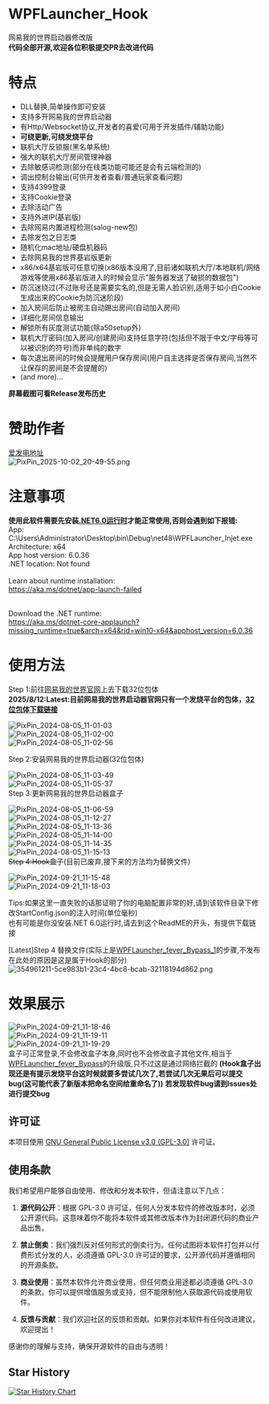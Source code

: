 # WPFLauncher_Hook

网易我的世界启动器修改版<br />
**代码全部开源,欢迎各位积极提交PR去改进代码**
# 特点
 - DLL替换,简单操作即可安装
 - 支持多开网易我的世界启动器
 - 有Http/Websocket协议,开发者的喜爱(可用于开发插件/辅助功能)
 - **可绕更新,可绕发烧平台**
 - 联机大厅反锁服(黑名单系统)
 - 强大的联机大厅房间管理神器
 - 去除敏感词检测(部分在线类功能可能还是会有云端检测的)
 - 调出控制台输出(可供开发者查看/普通玩家查看问题)
 - 支持4399登录
 - 支持Cookie登录
 - 去除活动广告
 - 支持外进IP(基岩版)
 - 去除网易内置进程检测(salog-new包)
 - 去除发包之日志类
 - 随机化mac地址/硬盘机器码
 - 去除网易我的世界基岩版更新
 - x86/x64基岩版可任意切换(x86版本没用了,目前诸如联机大厅/本地联机/网络游戏等使用x86基岩版进入的时候会显示"服务器发送了破损的数据包")
 - 防沉迷绕过(不过账号还是需要实名的,但是无需人脸识别,适用于如小白Cookie生成出来的Cookie为防沉迷阶段)
 - 加入房间后防止被房主自动踢出房间(自动加入房间)
 - 详细化房间信息输出
 - 解锁所有灰度测试功能(除a50setup外)
 - 联机大厅密码(加入房间/创建房间)支持任意字符(包括但不限于中文/字母等可以被识别的符号)而非单纯的数字
 - 每次退出房间的时候会提醒用户保存房间(用户自主选择是否保存房间,当然不让保存的房间是不会提醒的)
 - (and more)...<br />

**屏幕截图可看Release发布历史**<br />
# 赞助作者
[爱发电地址](https://afdian.com/a/daijunhao)<br/>
![PixPin_2025-10-02_20-49-55.png](https://x19.fp.ps.netease.com/file/68de74e6ff2cf8b94b493df2SAlevXfG06)
 # 注意事项
**使用此软件需要先安装[.NET6.0运行时](https://aka.ms/dotnet-core-applaunch?missing_runtime=true&arch=x64&rid=win10-x64&apphost_version=6.0.36)才能正常使用,否则会遇到如下报错:**
<br />
App: C:\Users\Administrator\Desktop\bin\Debug\net48\WPFLauncher_Injet.exe<br />
Architecture: x64<br />
App host version: 6.0.36<br />
.NET location: Not found<br /><br />
Learn about runtime installation:<br />
https://aka.ms/dotnet/app-launch-failed<br /><br />

Download the .NET runtime:<br />
https://aka.ms/dotnet-core-applaunch?missing_runtime=true&arch=x64&rid=win10-x64&apphost_version=6.0.36<br />

# 使用方法
Step 1:前往[网易我的世界官网](https://mc.163.com/)上去下载32位包体<br/>
**2025/8/12:Latest:目前网易我的世界启动器官网只有一个发烧平台的包体，[32位包体下载链接](https://adl.netease.com/d/g/mc/c/pe?type=windows)**<br/>

![PixPin_2024-08-05_11-01-03](https://github.com/user-attachments/assets/513eb0b8-e6b3-430e-bfd5-f04ea80789ee)<br />
![PixPin_2024-08-05_11-02-00](https://github.com/user-attachments/assets/5ad49668-ae2a-4692-8fc7-471a8ff65f3f)<br />
![PixPin_2024-08-05_11-02-56](https://github.com/user-attachments/assets/4408f236-d421-4a01-b7a3-59ee060bbd7c)<br />

Step 2:安装网易我的世界启动器(32位包体)<br />

![PixPin_2024-08-05_11-03-49](https://github.com/user-attachments/assets/10fdb62b-c310-44ec-a697-2638df66c5de)<br />
![PixPin_2024-08-05_11-05-37](https://github.com/user-attachments/assets/0f14ca32-98a3-4809-85f9-2e2ec539520f)<br />
Step 3:更新网易我的世界启动器盒子<br />

![PixPin_2024-08-05_11-06-59](https://github.com/user-attachments/assets/873b22b3-d471-4153-b52d-c6b99329d364)<br />
![PixPin_2024-08-05_11-12-27](https://github.com/user-attachments/assets/acdef99d-9dd5-43da-82c1-23d213f99bc7)<br />
![PixPin_2024-08-05_11-13-36](https://github.com/user-attachments/assets/9364af33-729c-4b37-9873-b34e037f02ed)<br />
![PixPin_2024-08-05_11-14-00](https://github.com/user-attachments/assets/354164c4-ede6-4b0e-82b8-68a0be37c4a5)<br />
![PixPin_2024-08-05_11-14-35](https://github.com/user-attachments/assets/604b932e-5a40-49c1-8bc5-ce0f3c313a87)<br />
![PixPin_2024-08-05_11-15-13](https://github.com/user-attachments/assets/f868f512-4135-4c7f-86de-cb89dd363e4d)<br />
~~Step 4:Hook盒子~~(目前已废弃,接下来的方法均为替换文件)<br/>

![PixPin_2024-09-21_11-15-48](https://github.com/user-attachments/assets/84324db8-2288-4db8-aec8-b30bd02309ad)<br />
![PixPin_2024-09-21_11-18-03](https://github.com/user-attachments/assets/24321f50-d3a2-4a51-b031-57d7833f253d)<br />

Tips:如果这里一直失败的话那证明了你的电脑配置非常的好,请到该软件目录下修改StartConfig.json的注入时间(单位毫秒)<br />
也有可能是你没安装.NET 6.0运行时,请去到这个ReadME的开头，有提供下载链接<br />

[Latest]Step 4 替换文件(实际上是[WPFLauncher_fever_Bypass_1](https://github.com/daijunhaoMinecraft/WPFLauncher_fever_Bypass_1)的步骤,不发布在此处的原因是这是属于Hook的部分)<br />
![354961211-5ce983b1-23c4-4bc8-bcab-32118194d862.png](https://x19.fp.ps.netease.com/file/689dbf0c585717a8691687a4F0kw1w3l06)

# 效果展示
![PixPin_2024-09-21_11-18-46](https://github.com/user-attachments/assets/d2c9da80-64c7-47b1-9980-fb4cbc5a2eca)<br />
![PixPin_2024-09-21_11-19-11](https://github.com/user-attachments/assets/ffdb2f8d-e303-4a35-9ec4-09ef4e71cb4b)<br />
![PixPin_2024-09-21_11-19-29](https://github.com/user-attachments/assets/4aa77c4f-f1d6-4eaf-8569-81d258b941fe)<br />
盒子可正常登录,不会修改盒子本身,同时也不会修改盒子其他文件,相当于[WPFLauncher_fever_Bypass](https://github.com/daijunhaoMinecraft/WPFLauncher_fever_Bypass)的升级版,只不过这是通过网络拦截的
**(Hook盒子出现还是有提示发烧平台这时候就要多尝试几次了,若尝试几次无果后可以提交bug(这可能代表了新版本把命名空间给重命名了))**
**若发现软件bug请到Issues处进行提交bug**

## 许可证

本项目使用 [GNU General Public License v3.0 (GPL-3.0)](https://www.gnu.org/licenses/gpl-3.0.html) 许可证。

## 使用条款

我们希望用户能够自由使用、修改和分发本软件，但请注意以下几点：

1. **源代码公开**：根据 GPL-3.0 许可证，任何人分发本软件的修改版本时，必须公开源代码。这意味着你不能将本软件或其修改版本作为封闭源代码的商业产品出售。

2. **禁止倒卖**：我们强烈反对任何形式的倒卖行为。任何试图将本软件打包并以付费形式分发的人，必须遵循 GPL-3.0 许可证的要求，公开源代码并遵循相同的开源条款。

3. **商业使用**：虽然本软件允许商业使用，但任何商业用途都必须遵循 GPL-3.0 的条款。你可以提供增值服务或支持，但不能限制他人获取源代码或使用软件。

4. **反馈与贡献**：我们欢迎社区的反馈和贡献。如果你对本软件有任何改进建议，欢迎提出！

感谢你的理解与支持，确保开源软件的自由与透明！

## Star History

[![Star History Chart](https://api.star-history.com/svg?repos=daijunhaoMinecraft/WPFLauncher_Hook&type=Date)](https://www.star-history.com/#daijunhaoMinecraft/WPFLauncher_Hook&Date)
